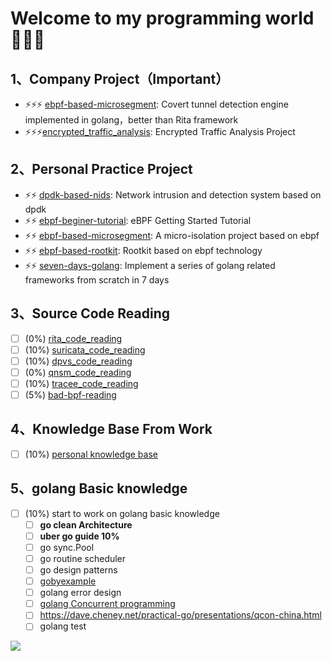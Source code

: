 # Welcome to my programming world 👋👋👋

## 1、Company Project（Important）
- ⚡⚡⚡ [ebpf-based-microsegment](https://github.com/haolipeng/convert_tunnel_detector): Covert tunnel detection engine implemented in golang，better than Rita framework
- ⚡⚡⚡[encrypted_traffic_analysis](https://github.com/haolipeng/encrypted_traffic_analysis): Encrypted Traffic Analysis Project

## 2、Personal Practice Project
- ⚡⚡ [dpdk-based-nids](https://github.com/haolipeng/dpdk-based-nids): Network intrusion and detection system based on dpdk
- ⚡⚡ [ebpf-beginer-tutorial](https://github.com/haolipeng/libbpf-ebpf-beginer): eBPF Getting Started Tutorial
- ⚡⚡ [ebpf-based-microsegment](https://github.com/haolipeng/ebpf-based-microsegment): A micro-isolation project based on ebpf
- ⚡⚡ [ebpf-based-rootkit](https://github.com/haolipeng/ebpfRootkit): Rootkit based on ebpf technology
- ⚡⚡ [seven-days-golang](https://gitee.com/codergeek/seven-days-golang): Implement a series of golang related frameworks from scratch in 7 days

## 3、Source Code Reading
- [ ] (0%) [rita_code_reading](https://github.com/activecm/rita/)
- [ ] (10%) [suricata_code_reading](https://github.com/haolipeng/suricata-master-3.2.x-simple)
- [ ] (10%) [dpvs_code_reading](https://github.com/haolipeng/dpvs_code_reading)
- [ ] (0%) [qnsm_code_reading](https://github.com/haolipeng/qnsm_code_reading)
- [ ] (10%) [tracee_code_reading](https://github.com/haolipeng/tracee_code_reading)
- [ ] (5%) [bad-bpf-reading](https://github.com/haolipeng/bad-bpf-commented)

## 4、Knowledge Base From Work
- [ ] (10%) [personal knowledge base](https://github.com/haolipeng/study_cloud_security_public)

## 5、golang Basic knowledge
- [ ] (10%) start to work on golang basic knowledge
  - [ ] **go clean Architecture**
  - [ ] **uber go guide  10%**
  - [ ] go sync.Pool
  - [ ] go routine scheduler
  - [ ] go design patterns
  - [ ] [gobyexample](https://gobyexample-cn.github.io/)
  - [ ] golang error design
  - [ ] [golang Concurrent programming](https://github.com/smallnest/dive-to-gosync-workshop)
  - [ ] https://dave.cheney.net/practical-go/presentations/qcon-china.html
  - [ ] golang test

![](https://github-readme-stats.vercel.app/api?username=haolipeng&show_icons=true&hide_title=false&include_all_commits=true)
